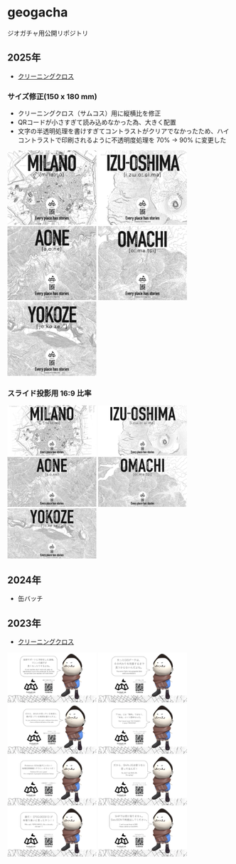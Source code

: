 # geogacha
ジオガチャ用公開リポジトリ


## 2025年
* [クリーニングクロス](https://github.com/furuhashilab/geogacha/tree/main/cleaningcloth/202507geoten)

### サイズ修正(150 x 180 mm)
* クリーニングクロス（サムコス）用に縦横比を修正
* QRコードが小さすぎて読み込めなかった為、大きく配置
* 文字の半透明処理を書けすぎてコントラストがクリアでなかったため、ハイコントラストで印刷されるように不透明度処理を 70% → 90% に変更した

<img src="https://github.com/furuhashilab/geogacha/blob/main/cleaningcloth/202507geoten/FuruhashiLab_CleaningCloth2025/FuruhashiLab_CleaningCloth2025_v2.001.jpeg?raw=true" width="200" /> <img src="https://github.com/furuhashilab/geogacha/blob/main/cleaningcloth/202507geoten/FuruhashiLab_CleaningCloth2025/FuruhashiLab_CleaningCloth2025_v2.002.jpeg?raw=true" width="200" />
 <img src="https://github.com/furuhashilab/geogacha/blob/main/cleaningcloth/202507geoten/FuruhashiLab_CleaningCloth2025/FuruhashiLab_CleaningCloth2025_v2.003.jpeg?raw=true" width="200" /> 
<img src="https://github.com/furuhashilab/geogacha/blob/main/cleaningcloth/202507geoten/FuruhashiLab_CleaningCloth2025/FuruhashiLab_CleaningCloth2025_v2.004.jpeg?raw=true" width="200" /> <img src="https://github.com/furuhashilab/geogacha/blob/main/cleaningcloth/202507geoten/FuruhashiLab_CleaningCloth2025/FuruhashiLab_CleaningCloth2025_v2.005.jpeg?raw=true" width="200" />


### スライド投影用 16:9 比率
<img src="https://github.com/furuhashilab/geogacha/blob/main/cleaningcloth/202507geoten/FuruhashiLab_CleaningCloth2025/FuruhashiLab_CleaningCloth2025_v1.001.jpeg?raw=true" width="200" /> <img src="https://github.com/furuhashilab/geogacha/blob/main/cleaningcloth/202507geoten/FuruhashiLab_CleaningCloth2025/FuruhashiLab_CleaningCloth2025_v1.002.jpeg?raw=true" width="200" />
 <img src="https://github.com/furuhashilab/geogacha/blob/main/cleaningcloth/202507geoten/FuruhashiLab_CleaningCloth2025/FuruhashiLab_CleaningCloth2025_v1.003.jpeg?raw=true" width="200" /> 
<img src="https://github.com/furuhashilab/geogacha/blob/main/cleaningcloth/202507geoten/FuruhashiLab_CleaningCloth2025/FuruhashiLab_CleaningCloth2025_v1.004.jpeg?raw=true" width="200" /> <img src="https://github.com/furuhashilab/geogacha/blob/main/cleaningcloth/202507geoten/FuruhashiLab_CleaningCloth2025/FuruhashiLab_CleaningCloth2025_v1.005.jpeg?raw=true" width="200" />


## 2024年
* 缶バッチ


## 2023年
* [クリーニングクロス](https://github.com/furuhashilab/geogacha/tree/main/cleaningcloth/202304geoten)

<img src="https://github.com/furuhashilab/geogacha/blob/main/cleaningcloth/202304geoten/cleaningcloth_furuhashikun2023_a01_forGeoTen.png?raw=true" width="200" /> <img src="https://github.com/furuhashilab/geogacha/blob/main/cleaningcloth/202304geoten/cleaningcloth_furuhashikun2023_b01_forGeoTen.png?raw=true" width="200" /> <img src="https://github.com/furuhashilab/geogacha/blob/main/cleaningcloth/202304geoten/cleaningcloth_furuhashikun2023_c01_forGeoTen.png?raw=true" width="200" /> <img src="https://github.com/furuhashilab/geogacha/blob/main/cleaningcloth/202304geoten/cleaningcloth_furuhashikun2023_d01_forGeoTen.png?raw=true" width="200" /> <img src="https://github.com/furuhashilab/geogacha/blob/main/cleaningcloth/202304geoten/cleaningcloth_furuhashikun2023_e01_forGeoTen.png?raw=true" width="200" /> <img src="https://github.com/furuhashilab/geogacha/blob/main/cleaningcloth/202304geoten/cleaningcloth_furuhashikun2023_f01_forGeoTen.png?raw=true" width="200" /> <img src="https://github.com/furuhashilab/geogacha/blob/main/cleaningcloth/202304geoten/cleaningcloth_furuhashikun2023_g01_forGeoTen.png?raw=true" width="200" /> <img src="https://github.com/furuhashilab/geogacha/blob/main/cleaningcloth/202304geoten/cleaningcloth_furuhashikun2023_h01_forGeoTen.png?raw=true" width="200" />

